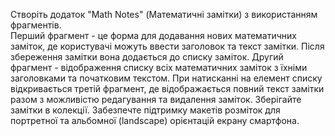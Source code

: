 Створіть додаток "Math Notes" (Математичні замітки) з використанням фрагментів.  
Перший фрагмент - це форма для додавання нових математичних заміток, де користувачі можуть ввести заголовок та текст замітки. Після збереження замітки вона додається до списку заміток. 
Другий фрагмент - відображення списку всіх математичних заміток з їхніми заголовками та початковим текстом. 
При натисканні на елемент списку відкривається третій фрагмент, де відображається повний текст замітки разом з можливістю редагування та видалення заміток. 
Зберігайте замітки в колекції. Забезпечте підтримку макетів розміток для портретної та альбомної (landscape) орієнтацій екрану смартфона.